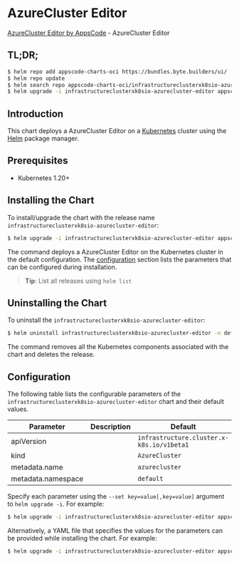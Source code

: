 # AzureCluster Editor

[AzureCluster Editor by AppsCode](https://appscode.com) - AzureCluster Editor

## TL;DR;

```bash
$ helm repo add appscode-charts-oci https://bundles.byte.builders/ui/
$ helm repo update
$ helm search repo appscode-charts-oci/infrastructureclusterxk8sio-azurecluster-editor --version=v0.13.0
$ helm upgrade -i infrastructureclusterxk8sio-azurecluster-editor appscode-charts-oci/infrastructureclusterxk8sio-azurecluster-editor -n default --create-namespace --version=v0.13.0
```

## Introduction

This chart deploys a AzureCluster Editor on a [Kubernetes](http://kubernetes.io) cluster using the [Helm](https://helm.sh) package manager.

## Prerequisites

- Kubernetes 1.20+

## Installing the Chart

To install/upgrade the chart with the release name `infrastructureclusterxk8sio-azurecluster-editor`:

```bash
$ helm upgrade -i infrastructureclusterxk8sio-azurecluster-editor appscode-charts-oci/infrastructureclusterxk8sio-azurecluster-editor -n default --create-namespace --version=v0.13.0
```

The command deploys a AzureCluster Editor on the Kubernetes cluster in the default configuration. The [configuration](#configuration) section lists the parameters that can be configured during installation.

> **Tip**: List all releases using `helm list`

## Uninstalling the Chart

To uninstall the `infrastructureclusterxk8sio-azurecluster-editor`:

```bash
$ helm uninstall infrastructureclusterxk8sio-azurecluster-editor -n default
```

The command removes all the Kubernetes components associated with the chart and deletes the release.

## Configuration

The following table lists the configurable parameters of the `infrastructureclusterxk8sio-azurecluster-editor` chart and their default values.

|     Parameter      | Description |                       Default                        |
|--------------------|-------------|------------------------------------------------------|
| apiVersion         |             | <code>infrastructure.cluster.x-k8s.io/v1beta1</code> |
| kind               |             | <code>AzureCluster</code>                            |
| metadata.name      |             | <code>azurecluster</code>                            |
| metadata.namespace |             | <code>default</code>                                 |


Specify each parameter using the `--set key=value[,key=value]` argument to `helm upgrade -i`. For example:

```bash
$ helm upgrade -i infrastructureclusterxk8sio-azurecluster-editor appscode-charts-oci/infrastructureclusterxk8sio-azurecluster-editor -n default --create-namespace --version=v0.13.0 --set apiVersion=infrastructure.cluster.x-k8s.io/v1beta1
```

Alternatively, a YAML file that specifies the values for the parameters can be provided while
installing the chart. For example:

```bash
$ helm upgrade -i infrastructureclusterxk8sio-azurecluster-editor appscode-charts-oci/infrastructureclusterxk8sio-azurecluster-editor -n default --create-namespace --version=v0.13.0 --values values.yaml
```
